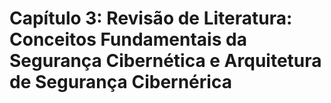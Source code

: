 # Capítulo 3: Revisão de Literatura: Conceitos Fundamentais da Segurança Cibernética e Arquitetura de Segurança Cibernérica

